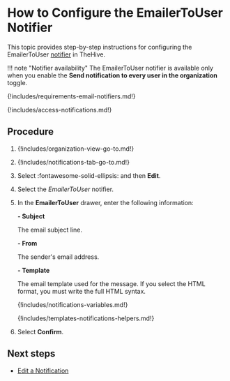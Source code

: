# How to Configure the EmailerToUser Notifier

This topic provides step-by-step instructions for configuring the EmailerToUser [notifier](../about-notifications.md#notifiers) in TheHive.

!!! note "Notifier availability"
    The EmailerToUser notifier is available only when you enable the **Send notification to every user in the organization** toggle.

{!includes/requirements-email-notifiers.md!}

{!includes/access-notifications.md!}

<h2>Procedure</h2>

1. {!includes/organization-view-go-to.md!}

2. {!includes/notifications-tab-go-to.md!}

3. Select :fontawesome-solid-ellipsis: and then **Edit**.

4. Select the *EmailerToUser* notifier.

5. In the **EmailerToUser** drawer, enter the following information:

    **- Subject**

    The email subject line.

    **- From**

    The sender's email address.

    **- Template**

    The email template used for the message. If you select the HTML format, you must write the full HTML syntax.

    {!includes/notifications-variables.md!}

    {!includes/templates-notifications-helpers.md!}

6. Select **Confirm**.

<h2>Next steps</h2>

* [Edit a Notification](../edit-a-notification.md)